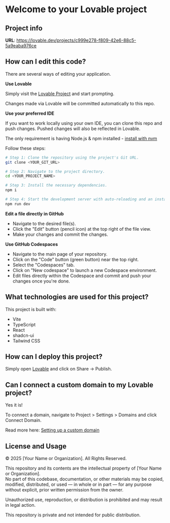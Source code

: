 # Welcome to your Lovable project

## Project info

**URL**: https://lovable.dev/projects/c999e278-f809-42e6-88c5-5a9eaba976ce

## How can I edit this code?

There are several ways of editing your application.

**Use Lovable**

Simply visit the [Lovable Project](https://lovable.dev/projects/c999e278-f809-42e6-88c5-5a9eaba976ce) and start prompting.

Changes made via Lovable will be committed automatically to this repo.

**Use your preferred IDE**

If you want to work locally using your own IDE, you can clone this repo and push changes. Pushed changes will also be reflected in Lovable.

The only requirement is having Node.js & npm installed - [install with nvm](https://github.com/nvm-sh/nvm#installing-and-updating)

Follow these steps:

```sh
# Step 1: Clone the repository using the project's Git URL.
git clone <YOUR_GIT_URL>

# Step 2: Navigate to the project directory.
cd <YOUR_PROJECT_NAME>

# Step 3: Install the necessary dependencies.
npm i

# Step 4: Start the development server with auto-reloading and an instant preview.
npm run dev
```

**Edit a file directly in GitHub**

- Navigate to the desired file(s).
- Click the "Edit" button (pencil icon) at the top right of the file view.
- Make your changes and commit the changes.

**Use GitHub Codespaces**

- Navigate to the main page of your repository.
- Click on the "Code" button (green button) near the top right.
- Select the "Codespaces" tab.
- Click on "New codespace" to launch a new Codespace environment.
- Edit files directly within the Codespace and commit and push your changes once you're done.

## What technologies are used for this project?

This project is built with:

- Vite
- TypeScript
- React
- shadcn-ui
- Tailwind CSS

## How can I deploy this project?

Simply open [Lovable](https://lovable.dev/projects/c999e278-f809-42e6-88c5-5a9eaba976ce) and click on Share -> Publish.

## Can I connect a custom domain to my Lovable project?

Yes it is!

To connect a domain, navigate to Project > Settings > Domains and click Connect Domain.

Read more here: [Setting up a custom domain](https://docs.lovable.dev/tips-tricks/custom-domain#step-by-step-guide)

## License and Usage

©️ 2025 [Your Name or Organization]. All Rights Reserved.

This repository and its contents are the intellectual property of [Your Name or Organization].  
No part of this codebase, documentation, or other materials may be copied, modified, distributed, or used — in whole or in part — for any purpose without explicit, prior written permission from the owner.

Unauthorized use, reproduction, or distribution is prohibited and may result in legal action.

This repository is private and not intended for public distribution.
